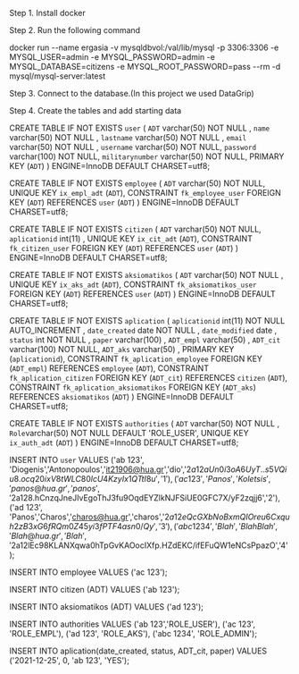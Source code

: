 Step 1.
Install docker

Step 2.
Run the following command

docker run --name ergasia -v mysqldbvol:/val/lib/mysql -p 3306:3306 -e MYSQL_USER=admin -e MYSQL_PASSWORD=admin -e MYSQL_DATABASE=citizens -e MYSQL_ROOT_PASSWORD=pass --rm -d mysql/mysql-server:latest

Step 3.
Connect to the database.(In this project we used DataGrip)

Step 4.
Create the tables and add starting data

CREATE TABLE IF NOT EXISTS `user` (
 `ADT` varchar(50) NOT NULL ,
 `name` varchar(50) NOT NULL ,
 `lastname` varchar(50) NOT NULL ,
 `email` varchar(50) NOT NULL ,
 `username` varchar(50) NOT NULL,
 `password` varchar(100) NOT NULL,
 `militarynumber` varchar(50) NOT NULL,
 PRIMARY KEY (`ADT`)
) ENGINE=InnoDB DEFAULT CHARSET=utf8;


CREATE TABLE IF NOT EXISTS `employee` (
 `ADT` varchar(50) NOT NULL,
 UNIQUE KEY `ix_empl_adt` (`ADT`),
 CONSTRAINT `fk_employee_user` FOREIGN KEY (`ADT`) REFERENCES `user` (`ADT`)
) ENGINE=InnoDB DEFAULT CHARSET=utf8;

CREATE TABLE IF NOT EXISTS `citizen` (
 `ADT` varchar(50) NOT NULL,
 `aplicationid` int(11) ,
 UNIQUE KEY `ix_cit_adt` (`ADT`),
 CONSTRAINT `fk_citizen_user` FOREIGN KEY (`ADT`) REFERENCES `user` (`ADT`)
) ENGINE=InnoDB DEFAULT CHARSET=utf8;


CREATE TABLE IF NOT EXISTS `aksiomatikos` (
 `ADT` varchar(50) NOT NULL ,
  UNIQUE KEY `ix_aks_adt` (`ADT`),
  CONSTRAINT `fk_aksiomatikos_user` FOREIGN KEY (`ADT`) REFERENCES `user` (`ADT`)
) ENGINE=InnoDB DEFAULT CHARSET=utf8;

CREATE TABLE IF NOT EXISTS `aplication` (
 `aplicationid` int(11) NOT NULL AUTO_INCREMENT ,
 `date_created` date NOT NULL ,
 `date_modified` date ,
 `status` int NOT NULL ,
 `paper` varchar(100) ,
 `ADT_empl` varchar(50) ,
 `ADT_cit` varchar(100) NOT NULL,
 `ADT_aks` varchar(50) ,
 PRIMARY KEY (`aplicationid`),
 CONSTRAINT `fk_aplication_employee` FOREIGN KEY (`ADT_empl`) REFERENCES `employee` (`ADT`),
 CONSTRAINT `fk_aplication_citizen` FOREIGN KEY (`ADT_cit`) REFERENCES `citizen` (`ADT`),
 CONSTRAINT `fk_aplication_aksiomatikos` FOREIGN KEY (`ADT_aks`) REFERENCES `aksiomatikos` (`ADT`)
) ENGINE=InnoDB DEFAULT CHARSET=utf8;


CREATE TABLE IF NOT EXISTS `authorities` (
 `ADT` varchar(50) NOT NULL ,
 `Role`varchar(50) NOT NULL DEFAULT 'ROLE_USER',
  UNIQUE KEY `ix_auth_adt` (`ADT`)
) ENGINE=InnoDB DEFAULT CHARSET=utf8;

INSERT INTO `user` VALUES
   ('ab 123', 'Diogenis','Antonopoulos','it21906@hua.gr','dio','$2a$12$aUn0i3oA6UyT..s5VQiu8.ocq20ixV8tWLC80lcU4KzyIx1QTtI8u','1'),
   ('ac 123', 'Panos','Koletsis','panos@hua.gr','panos','$2a$12$8.hCnzqJneJIvEgoThJ3fu9OqdEYZlkNJFSiUE0GFC7X/yF2zqjj6','2'),
   ('ad 123', 'Panos','Charos','charos@hua.gr','charos','$2a$12$eQcGXbNoBxmQIOreu6Cxquh2zB3xG6fRQm0Z45yi3fPTF4asn0/Qy','3'),
   ('abc 1234', 'Blah','BlahBlah','Blah@hua.gr','Blah','$2a$12$lEc98KLANXqwa0hTpGvKAOocIXfp.HZdEKC/ifEFuQW1eNCsPpazO','4');

INSERT INTO employee VALUES
('ac 123');

INSERT INTO citizen (ADT) VALUES
('ab 123');


INSERT INTO aksiomatikos (ADT) VALUES
('ad 123');

INSERT INTO authorities VALUES
('ab 123','ROLE_USER'),
('ac 123', 'ROLE_EMPL'),
('ad 123', 'ROLE_AKS'),
('abc 1234', 'ROLE_ADMIN');

INSERT INTO aplication(date_created, status, ADT_cit, paper) VALUES
('2021-12-25', 0, 'ab 123', 'YES');
